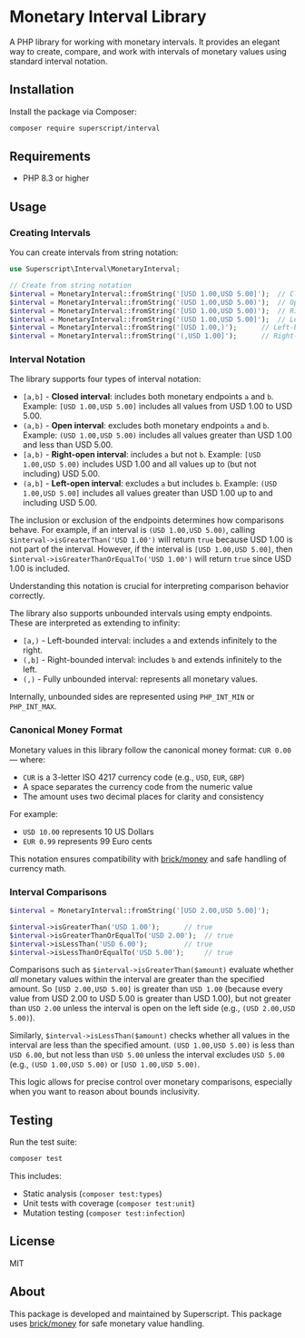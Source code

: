# Monetary Interval Library

A PHP library for working with monetary intervals. It provides an elegant way to create, compare, and work with intervals of monetary values using standard interval notation.

## Installation

Install the package via Composer:

```bash
composer require superscript/interval
```

## Requirements

- PHP 8.3 or higher

## Usage

### Creating Intervals

You can create intervals from string notation:

```php
use Superscript\Interval\MonetaryInterval;

// Create from string notation
$interval = MonetaryInterval::fromString('[USD 1.00,USD 5.00]');  // Closed interval
$interval = MonetaryInterval::fromString('(USD 1.00,USD 5.00)');  // Open interval 
$interval = MonetaryInterval::fromString('[USD 1.00,USD 5.00)');  // Right-open interval
$interval = MonetaryInterval::fromString('(USD 1.00,USD 5.00]');  // Left-open interval
$interval = MonetaryInterval::fromString('[USD 1.00,)');      // Left-bounded interval (infinite upper bound)
$interval = MonetaryInterval::fromString('(,USD 1.00]');      // Right-bounded interval (infinite lower bound)
```

### Interval Notation

The library supports four types of interval notation:

- `[a,b]` - **Closed interval**: includes both monetary endpoints `a` and `b`. Example: `[USD 1.00,USD 5.00]` includes all values from USD 1.00 to USD 5.00.
- `(a,b)` - **Open interval**: excludes both monetary endpoints `a` and `b`. Example: `(USD 1.00,USD 5.00)` includes all values greater than USD 1.00 and less than USD 5.00.
- `[a,b)` - **Right-open interval**: includes `a` but not `b`. Example: `[USD 1.00,USD 5.00)` includes USD 1.00 and all values up to (but not including) USD 5.00.
- `(a,b]` - **Left-open interval**: excludes `a` but includes `b`. Example: `(USD 1.00,USD 5.00]` includes all values greater than USD 1.00 up to and including USD 5.00.

The inclusion or exclusion of the endpoints determines how comparisons behave. For example, if an interval is `(USD 1.00,USD 5.00)`, calling `$interval->isGreaterThan('USD 1.00')` will return `true` because USD 1.00 is not part of the interval. However, if the interval is `[USD 1.00,USD 5.00]`, then `$interval->isGreaterThanOrEqualTo('USD 1.00')` will return `true` since USD 1.00 is included.

Understanding this notation is crucial for interpreting comparison behavior correctly.

The library also supports unbounded intervals using empty endpoints. These are interpreted as extending to infinity:
  
- `[a,)` - Left-bounded interval: includes `a` and extends infinitely to the right.
- `(,b]` - Right-bounded interval: includes `b` and extends infinitely to the left.
- `(,)`  - Fully unbounded interval: represents all monetary values.
  
Internally, unbounded sides are represented using `PHP_INT_MIN` or `PHP_INT_MAX`.

### Canonical Money Format

Monetary values in this library follow the canonical money format: `CUR 0.00` — where:
  
- `CUR` is a 3-letter ISO 4217 currency code (e.g., `USD`, `EUR`, `GBP`)
- A space separates the currency code from the numeric value
- The amount uses two decimal places for clarity and consistency

For example:
  
- `USD 10.00` represents 10 US Dollars
- `EUR 0.99` represents 99 Euro cents

This notation ensures compatibility with [brick/money](https://github.com/brick/money) and safe handling of currency math.

### Interval Comparisons

```php
$interval = MonetaryInterval::fromString('[USD 2.00,USD 5.00]');

$interval->isGreaterThan('USD 1.00');      // true
$interval->isGreaterThanOrEqualTo('USD 2.00');  // true
$interval->isLessThan('USD 6.00');         // true
$interval->isLessThanOrEqualTo('USD 5.00');     // true
```

Comparisons such as `$interval->isGreaterThan($amount)` evaluate whether *all* monetary values within the interval are greater than the specified amount. So `[USD 2.00,USD 5.00]` is greater than `USD 1.00` (because every value from USD 2.00 to USD 5.00 is greater than USD 1.00), but not greater than `USD 2.00` unless the interval is open on the left side (e.g., `(USD 2.00,USD 5.00)`).

Similarly, `$interval->isLessThan($amount)` checks whether all values in the interval are less than the specified amount. `(USD 1.00,USD 5.00)` is less than `USD 6.00`, but not less than `USD 5.00` unless the interval excludes `USD 5.00` (e.g., `(USD 1.00,USD 5.00)` or `[USD 1.00,USD 5.00)`.

This logic allows for precise control over monetary comparisons, especially when you want to reason about bounds inclusivity.

## Testing

Run the test suite:

```bash
composer test
```

This includes:
- Static analysis (`composer test:types`)
- Unit tests with coverage (`composer test:unit`)
- Mutation testing (`composer test:infection`)

## License

MIT

## About

This package is developed and maintained by Superscript. This package uses [brick/money](https://github.com/brick/money) for safe monetary value handling.
